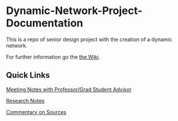 # Dynamic-Network-Project-Documentation
This is a repo of senior design project with the creation of a dynamic network.

For further information go the [the Wiki](../../wiki).

## Quick Links

[Meeting Notes with Professor/Grad Student Advisor](../../wiki/Meeting-Notes)

[Research Notes](../../wiki/Research-Notes)

[Commentary on Sources](../../wiki/Commentary-on-Sources)



